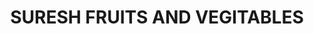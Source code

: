 ---
title: "SURESH FRUITS AND VEGITABLES"
url: /kozhikode/suresh-fruits-and-vegitables/
shop: Lebensmittel
---